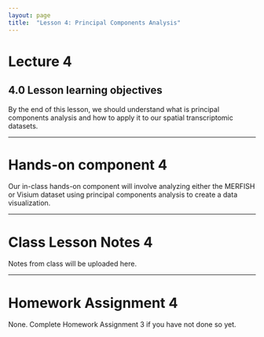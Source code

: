 ```yaml
---
layout: page
title:  "Lesson 4: Principal Components Analysis"
---
```


# Lecture 4

## 4.0 Lesson learning objectives

By the end of this lesson, we should understand what is principal components analysis and how to apply it to our spatial transcriptomic datasets.

---

# Hands-on component 4

Our in-class hands-on component will involve analyzing either the MERFISH or Visium dataset using principal components analysis to create a data visualization. 

---

# Class Lesson Notes 4

Notes from class will be uploaded here.

---

# Homework Assignment 4

None. Complete Homework Assignment 3 if you have not done so yet. 

